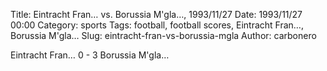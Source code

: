 Title: Eintracht Fran… vs. Borussia M'gla…, 1993/11/27
Date: 1993/11/27 00:00
Category: sports
Tags: football, football scores, Eintracht Fran…, Borussia M'gla…
Slug: eintracht-fran-vs-borussia-mgla
Author: carbonero


Eintracht Fran… 0 - 3 Borussia M'gla…

